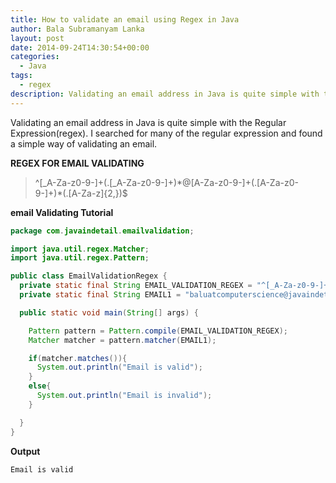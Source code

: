 ```yaml
---
title: How to validate an email using Regex in Java
author: Bala Subramanyam Lanka
layout: post
date: 2014-09-24T14:30:54+00:00
categories:
  - Java
tags:
  - regex
description: Validating an email address in Java is quite simple with the Regular Expression(regex). I searched for many of the regular expression and found a simple way of validating an email.
---
```

Validating an email address in Java is quite simple with the Regular Expression(regex). I searched for many of the regular expression and found a simple way of validating an email.

**REGEX FOR EMAIL VALIDATING**

> ^[\_A-Za-z0-9-]+(\.[\_A-Za-z0-9-]+)\*@[A-Za-z0-9-]+(\.[A-Za-z0-9-]+)\*(\.[A-Za-z]{2,})$ 

**email Validating Tutorial**

```java
package com.javaindetail.emailvalidation;

import java.util.regex.Matcher;
import java.util.regex.Pattern;

public class EmailValidationRegex {
  private static final String EMAIL_VALIDATION_REGEX = "^[_A-Za-z0-9-]+(\.[_A-Za-z0-9-]+)*@[A-Za-z0-9-]+(\.[A-Za-z0-9-]+)*(\.[A-Za-z]{2,})$";
  private static final String EMAIL1 = "baluatcomputerscience@javaindetail.com";

  public static void main(String[] args) {

    Pattern pattern = Pattern.compile(EMAIL_VALIDATION_REGEX);
    Matcher matcher = pattern.matcher(EMAIL1);

    if(matcher.matches()){
      System.out.println("Email is valid");
    }
    else{
      System.out.println("Email is invalid");
    }

  }
}
```

**Output**

```
Email is valid
```